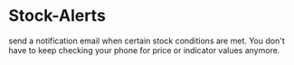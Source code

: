 # Stock-Alerts

send a notification email when certain stock conditions are met. You don't have to keep checking your phone for price or indicator values anymore.
